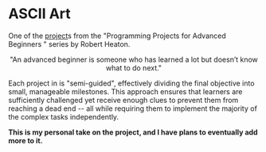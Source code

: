 # ASCII Art
One of the [project](https://robertheaton.com/2018/06/12/programming-projects-for-advanced-beginners-ascii-art/)s from the "Programming Projects for Advanced Beginners " series by Robert Heaton.

<p style="text-align: center;">"An advanced beginner is someone who has learned a lot but doesn’t know what to do next."</p>

Each project in is "semi-guided", effectively dividing the final objective into small, manageable milestones. This approach ensures that learners are sufficiently challenged yet receive enough clues to prevent them from reaching a dead end -- all while requiring them to implement the majority of the complex tasks independently.

**This is my personal take on the project, and I have plans to eventually add more to it.**